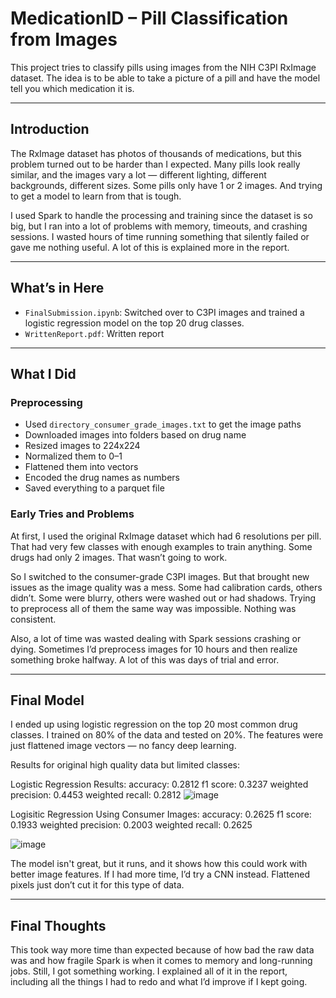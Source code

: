 # MedicationID – Pill Classification from Images

This project tries to classify pills using images from the NIH C3PI RxImage dataset. The idea is to be able to take a picture of a pill and have the model tell you which medication it is.

---

## Introduction

The RxImage dataset has photos of thousands of medications, but this problem turned out to be harder than I expected. Many pills look really similar, and the images vary a lot — different lighting, different backgrounds, different sizes. Some pills only have 1 or 2 images. And trying to get a model to learn from that is tough.

I used Spark to handle the processing and training since the dataset is so big, but I ran into a lot of problems with memory, timeouts, and crashing sessions. I wasted hours of time running something that silently failed or gave me nothing useful. A lot of this is explained more in the report.

---

## What’s in Here

- `FinalSubmission.ipynb`: Switched over to C3PI images and trained a logistic regression model on the top 20 drug classes.
- `WrittenReport.pdf`: Written report

---

## What I Did

### Preprocessing

- Used `directory_consumer_grade_images.txt` to get the image paths
- Downloaded images into folders based on drug name
- Resized images to 224x224
- Normalized them to 0–1
- Flattened them into vectors
- Encoded the drug names as numbers
- Saved everything to a parquet file

### Early Tries and Problems

At first, I used the original RxImage dataset which had 6 resolutions per pill. That had very few classes with enough examples to train anything. Some drugs had only 2 images. That wasn’t going to work.

So I switched to the consumer-grade C3PI images. But that brought new issues as the image quality was a mess. Some had calibration cards, others didn’t. Some were blurry, others were washed out or had shadows. Trying to preprocess all of them the same way was impossible. Nothing was consistent.

Also, a lot of time was wasted dealing with Spark sessions crashing or dying. Sometimes I’d preprocess images for 10 hours and then realize something broke halfway. A lot of this was days of trial and error.

---

## Final Model

I ended up using logistic regression on the top 20 most common drug classes. I trained on 80% of the data and tested on 20%. The features were just flattened image vectors — no fancy deep learning.

Results for original high quality data but limited classes:

Logistic Regression Results:
accuracy: 0.2812
f1 score: 0.3237
weighted precision: 0.4453
weighted recall: 0.2812
![image](https://github.com/user-attachments/assets/c011fa86-d71f-4690-81ae-1ef4c28b4b61)



Logisitic Regression Using Consumer Images:
accuracy: 0.2625
f1 score: 0.1933
weighted precision: 0.2003
weighted recall: 0.2625

![image](https://github.com/user-attachments/assets/37ceb814-9de8-448a-bbf3-6a30e9ecba2d)


The model isn't great, but it runs, and it shows how this could work with better image features. If I had more time, I’d try a CNN instead. Flattened pixels just don’t cut it for this type of data.

---

## Final Thoughts

This took way more time than expected because of how bad the raw data was and how fragile Spark is when it comes to memory and long-running jobs. Still, I got something working. I explained all of it in the report, including all the things I had to redo and what I’d improve if I kept going.
